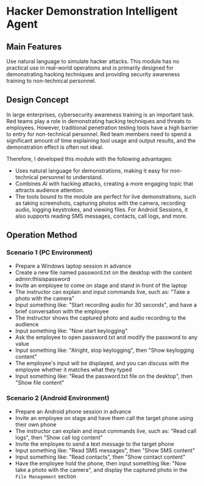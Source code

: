 # Hacker Demonstration Intelligent Agent

## Main Features

Use natural language to simulate hacker attacks. This module has no practical use in real-world operations and is primarily designed for demonstrating hacking techniques and providing security awareness training to non-technical personnel.

## Design Concept

In large enterprises, cybersecurity awareness training is an important task. Red teams play a role in demonstrating hacking techniques and threats to employees.
However, traditional penetration testing tools have a high barrier to entry for non-technical personnel. Red team members need to spend a significant amount of time explaining tool usage and output results, and the demonstration effect is often not ideal.

Therefore, I developed this module with the following advantages:

+ Uses natural language for demonstrations, making it easy for non-technical personnel to understand.
+ Combines AI with hacking attacks, creating a more engaging topic that attracts audience attention.
+ The tools bound to the module are perfect for live demonstrations, such as taking screenshots, capturing photos with the camera, recording audio, logging keystrokes, and viewing files. For Android Sessions, it also supports reading SMS messages, contacts, call logs, and more.

## Operation Method

### Scenario 1 (PC Environment)

- Prepare a Windows laptop session in advance
- Create a new file named password.txt on the desktop with the content admin:thisispassword
- Invite an employee to come on stage and stand in front of the laptop
- The instructor can explain and input commands live, such as: "Take a photo with the camera"
- Input something like: "Start recording audio for 30 seconds", and have a brief conversation with the employee
- The instructor shows the captured photo and audio recording to the audience
- Input something like: "Now start keylogging"
- Ask the employee to open password.txt and modify the password to any value
- Input something like: "Alright, stop keylogging", then "Show keylogging content"
- The employee's input will be displayed, and you can discuss with the employee whether it matches what they typed
- Input something like: "Read the password.txt file on the desktop", then "Show file content"

### Scenario 2 (Android Environment)

- Prepare an Android phone session in advance
- Invite an employee on stage and have them call the target phone using their own phone
- The instructor can explain and input commands live, such as: "Read call logs", then "Show call log content"
- Invite the employee to send a text message to the target phone
- Input something like: "Read SMS messages", then "Show SMS content"
- Input something like: "Read contacts", then "Show contact content"
- Have the employee hold the phone, then input something like: "Now take a photo with the camera", and display the captured photo in the `File Management` section